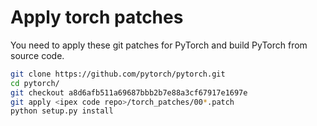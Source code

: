 # Apply torch patches
You need to apply these git patches for PyTorch and build PyTorch from source code.
   ```bash
   git clone https://github.com/pytorch/pytorch.git
   cd pytorch/
   git checkout a8d6afb511a69687bbb2b7e88a3cf67917e1697e
   git apply <ipex code repo>/torch_patches/00*.patch
   python setup.py install
   ```
